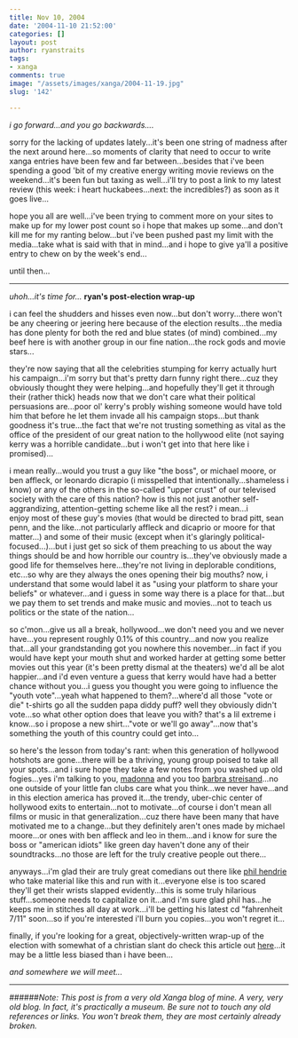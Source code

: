 ```yaml
---
title: Nov 10, 2004
date: '2004-11-10 21:52:00'
categories: []
layout: post
author: ryanstraits
tags:
- xanga
comments: true
image: "/assets/images/xanga/2004-11-19.jpg"
slug: '142'

---
```

<em>i go forward...and you go backwards....</em>

<!-- break -->

sorry for the lacking of updates lately...it's been one string of madness after the next around here...so moments of clarity that need to occur to write xanga entries have been few and far between...besides that i've been spending a good 'bit of my creative energy writing movie reviews on the weekend...it's been fun but taxing as well...i'll try to post a link to my latest review (this week: i heart huckabees...next: the incredibles?) as soon as it goes live...

hope you all are well...i've been trying to comment more on your sites to make up for my lower post count so i hope that makes up some...and don't kill me for my ranting below...but i've been pushed past my limit with the media...take what is said with that in mind...and i hope to give ya'll a positive entry to chew on by the week's end...

until then...

---

<em>uhoh...it's time for...</em>
<strong>ryan's post-election wrap-up</strong>

i can feel the shudders and hisses even now...but don't worry...there won't be any cheering or jeering here because of the election results...the media has done plenty for both the red and blue states (of mind) combined...my beef here is with another group in our fine nation...the rock gods and movie stars...

they're now saying that all the celebrities stumping for kerry actually hurt his campaign...i'm sorry but that's pretty darn funny right there...cuz they obviously thought they were helping...and hopefully they'll get it through their (rather thick) heads now that we don't care what their political persuasions are...poor ol' kerry's probly wishing someone would have told him that before he let them invade all his campaign stops...but thank goodness it's true...the fact that we're not trusting something as vital as the office of the president of our great nation to the hollywood elite (not saying kerry was a horrible candidate...but i won't get into that here like i promised)...

i mean really...would you trust a guy like "the boss", or michael moore, or ben affleck, or leonardo dicrapio (i misspelled that intentionally...shameless i know) or any of the others in the so-called "upper crust" of our televised society with the care of this nation? how is this not just another self-aggrandizing, attention-getting scheme like all the rest? i mean...i enjoy most of these guy's movies (that would be directed to brad pitt, sean penn, and the like...not particularly affleck and dicaprio or moore for that matter...) and some of their music (except when it's glaringly political-focused...)...but i just get so sick of them preaching to us about the way things should be and how horrible our country is...they've obviously made a good life for themselves here...they're not living in deplorable conditions, etc...so why are they always the ones opening their big mouths? now, i understand that some would label it as "using your platform to share your beliefs" or whatever...and i guess in some way there is a place for that...but we pay them to set trends and make music and movies...not to teach us politics or the state of the nation...

so c'mon...give us all a break, hollywood...we don't need you and we never have...you represent roughly 0.1% of this country...and now you realize that...all your grandstanding got you nowhere this november...in fact if you would have kept your mouth shut and worked harder at getting some better movies out this year (it's been pretty dismal at the theaters) we'd all be alot happier...and i'd even venture a guess that kerry would have had a better chance without you...i guess you thought you were going to influence the "youth vote"...yeah what happened to them?...where'd all those "vote or die" t-shirts go all the sudden papa diddy puff? well they obviously didn't vote...so what other option does that leave you with? that's a lil extreme i know...so i propose a new shirt..."vote or we'll go away"...now that's something the youth of this country could get into...

so here's the lesson from today's rant: when this generation of hollywood hotshots are gone...there will be a thriving, young group poised to take all your spots...and i sure hope they take a few notes from you washed up old fogies...yes i'm talking to you, <a href="http://au.news.yahoo.com/041109/19/rnmi.html" target="_blank">madonna</a> and you too <a href="http://barbrastreisand.com/statements.html#wemusthavepatience" target="_blank">barbra streisand</a>...no one outside of your little fan clubs care what you think...we never have...and in this election america has proved it...the trendy, uber-chic center of hollywood exits to entertain...not to motivate...of course i don't mean all films or music in that generalization...cuz there have been many that have motivated me to a change...but they definitely aren't ones made by michael moore...or ones with ben affleck and leo in them...and i know for sure the boss or "american idiots" like green day haven't done any of their soundtracks...no those are left for the truly creative people out there...

anyways...i'm glad their are truly great comedians out there like <a href="http://www.philhendrieshow.com" target="_blank">phil hendrie</a> who take material like this and run with it...everyone else is too scared they'll get their wrists slapped evidently...this is some truly hilarious stuff...someone needs to capitalize on it...and i'm sure glad phil has...he keeps me in stitches all day at work...i'll be getting his latest cd "fahrenheit 7/11" soon...so if you're interested i'll burn you copies...you won't regret it...

finally, if you're looking for a great, objectively-written wrap-up of the election with somewhat of a christian slant do check this article out <a href="http://www.relevantmagazine.com/article.php?sid=5116" target="_blank">here</a>...it may be a little less biased than i have been...

<em>and somewhere we will meet...</em>

---

######*Note: This post is from a very old Xanga blog of mine. A very, very old blog. In fact, it's practically a museum. Be sure not to touch any old references or links. You won't break them, they are most certainly already broken.*